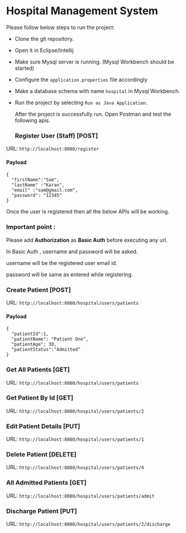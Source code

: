 # Hospital Management System

Please follow below steps to run the project:

+ Clone the git repository.
+ Open it in Eclipse/Intellij
+ Make sure Mysql server is running. (Mysql Workbench should be started)
+ Configure the ```application.properties``` file accordingly
+ Make a database schema with name ```hospital``` in Mysql Workbench.
+ Run the project by selecting ```Run as Java Application```.

  After the project is successfully run. Open Postman and test the following apis.

  ### Register User (Staff) [POST]

URL:
  ```http://localhost:8080/register ```

  #### Payload
  ```
  {
    "firstName":"Sam",
    "lastName" :"Karan", 
    "email" :"sam@gmail.com",
    "password": "12345"
  }
  ```
Once the user is registered then all the below APIs will be working.

### Important point :

Please add **Authorization** as **Basic Auth** before executing any url.

In Basic Auth , username and password will be asked.

username will be the registered user email id.

password will be same as entered while registering.


 ### Create Patient [POST]

URL:
  ```http://localhost:8080/hospital/users/patients ```

  #### Payload
  ```
  {
    "patientId":1,
    "patientName": "Patient One",
    "patientAge": 30,
    "patientStatus":"Admitted"
}
  ```


 ### Get All Patients [GET]

URL:
  ```http://localhost:8080/hospital/users/patients ```

 ### Get Patient By Id  [GET]
 
URL:
  ```http://localhost:8080/hospital/users/patients/2 ```

### Edit Patient Details [PUT]
URL:
  ```http://localhost:8080/hospital/users/patients/1 ```

### Delete Patient [DELETE]
URL:
```http://localhost:8080/hospital/users/patients/4```

### All Admitted Patients [GET]
URL:
```http://localhost:8080/hospital/users/patients/admit```

### Discharge Patient [PUT]
URL:
``` http://localhost:8080/hospital/users/patients/2/discharge ```




